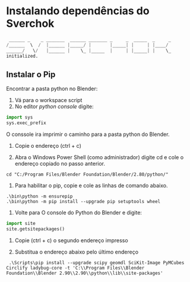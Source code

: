  # Instalando dependências do Sverchok
 

```Python
 ______ _    _ _______  ______ _______ _     _  _____  _     _
/______  \  /  |______ |_____/ |       |_____| |     | |____/
______/   \/   |______ |    \_ |_____  |     | |_____| |    \_
initialized.

```
## Instalar o Pip

Encontrar a pasta python no Blender:
1. Vá para o workspace script 
1. No editor *python console* digite:

```Python
import sys
sys.exec_prefix
```
O conssole ira imprimir o caminho para a pasta python do Blender.

1. Copie o endereço (ctrl + c)

1. Abra o Windows Power Shell (como administrador)
digite cd e cole o endereço copiado no passo anterior.

```shell
cd "C:/Program Files/Blender Foundation/Blender/2.80/python/"
```

1. Para habilitar o pip, copie e cole as linhas de comando abaixo. 

```shell
.\bin\python -m ensurepip
.\bin\python -m pip install --upgrade pip setuptools wheel
```

1. Volte para O console do Python do Blender e digite:

```Python
import site
site.getsitepackages()
```

1. Copie (ctrl + c) o segundo endereço impresso

2. Substitua o endereço abaixo pelo último endereço 

```shell
 .\Scripts\pip install --upgrade scipy geomdl SciKit-Image PyMCubes Circlify ladybug-core -t 'C:\\Program Files\\Blender Foundation\\Blender 2.90\\2.90\\python\\lib\\site-packages'
```